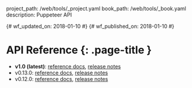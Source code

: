 project_path: /web/tools/_project.yaml
book_path: /web/tools/_book.yaml
description: Puppeteer API

{# wf_updated_on: 2018-01-10 #}
{# wf_published_on: 2018-01-10 #}

# API Reference {: .page-title }

- **v1.0 (latest)**: [reference docs](https://github.com/GoogleChrome/puppeteer/blob/v1.0/docs/api.md), [release notes](https://github.com/GoogleChrome/puppeteer/releases/tag/v1.0)
- v0.13.0: [reference docs](https://github.com/GoogleChrome/puppeteer/blob/v0.13.0/docs/api.md), [release notes](https://github.com/GoogleChrome/puppeteer/releases/tag/v0.13.0)
- v0.12.0: [reference docs](https://github.com/GoogleChrome/puppeteer/blob/v0.12.0/docs/api.md), [release notes](https://github.com/GoogleChrome/puppeteer/releases/tag/v0.12.0)